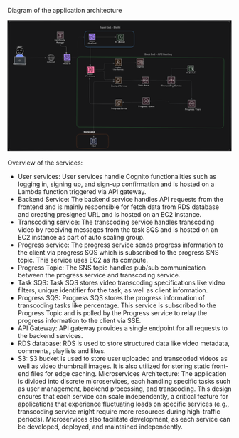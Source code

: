 Diagram of the application architecture

![Alt text](./diagram.png)

Overview of the services:
-	User services: User services handle Cognito functionalities such as logging in, signing up, and sign-up confirmation and is hosted on a Lambda function triggered via API gateway.
-	Backend Service: The backend service handles API requests from the frontend and is mainly responsible for fetch data from RDS database and creating presigned URL and is hosted on an EC2 instance.
-	Transcoding service: The transcoding service handles transcoding video by receiving messages from the task SQS and is hosted on an EC2 instance as part of auto scaling group.
-	Progress service: The progress service sends progress information to the client via progress SQS which is subscribed to the progress SNS topic. This service uses EC2 as its compute.
-	Progress Topic: The SNS topic handles pub/sub communication between the progress service and transcoding service.
-	Task SQS: Task SQS stores video transcoding specifications like video filters, unique identifier for the task, as well as client information.
-	Progress SQS: Progress SQS stores the progress information of transcoding tasks like percentage. This service is subscribed to the Progress Topic and is polled by the Progress service to relay the progress information to the client via SSE. 
-	API Gateway: API gateway provides a single endpoint for all requests to the backend services.
-	RDS database: RDS is used to store structured data like video metadata, comments, playlists and likes. 
-	S3: S3 bucket is used to store user uploaded and transcoded videos as well as video thumbnail images. It is also utilized for storing static front-end files for edge caching.
Microservices Architecture: 
The application is divided into discrete microservices, each handling specific tasks such as user management, backend processing, and transcoding. This design ensures that each service can scale independently, a critical feature for applications that experience fluctuating loads on specific services (e.g., transcoding service might require more resources during high-traffic periods). Microservices also facilitate development, as each service can be developed, deployed, and maintained independently.
